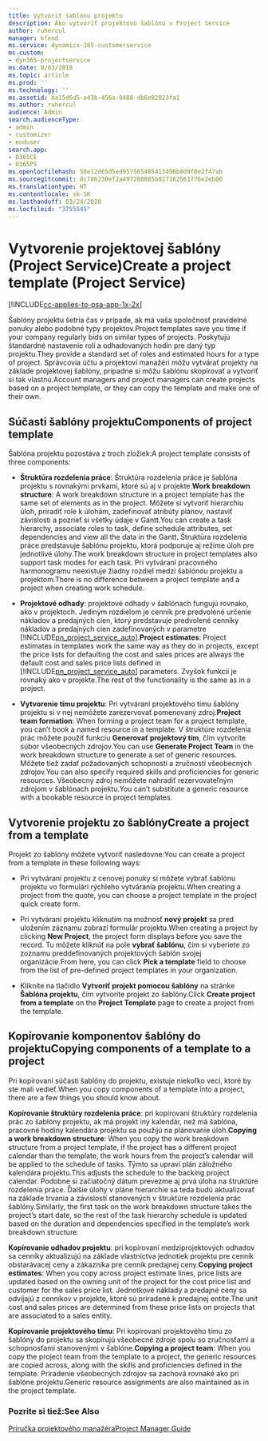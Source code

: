 ```yaml
---
title: Vytvoriť šablónu projektu
description: Ako vytvoriť projektovú šablónu v Project Service
author: ruhercul
manager: kfend
ms.service: dynamics-365-customerservice
ms.custom:
- dyn365-projectservice
ms.date: 8/03/2018
ms.topic: article
ms.prod: ''
ms.technology: ''
ms.assetid: ba15d6d5-a43b-456a-9488-db6e92023fa1
ms.author: ruhercul
audience: Admin
search.audienceType:
- admin
- customizer
- enduser
search.app:
- D365CE
- D365PS
ms.openlocfilehash: 50e12d65d5ed957565485413490b8d9f0e2f47ab
ms.sourcegitcommit: 8c786230ef2a497280885b827162561776e2eb00
ms.translationtype: HT
ms.contentlocale: sk-SK
ms.lasthandoff: 03/24/2020
ms.locfileid: "3755545"
---
```

# <a name="create-a-project-template-project-service"></a><span data-ttu-id="c6360-103">Vytvorenie projektovej šablóny (Project Service)</span><span class="sxs-lookup"><span data-stu-id="c6360-103">Create a project template (Project Service)</span></span>

[!INCLUDE[cc-applies-to-psa-app-1x-2x](../includes/cc-applies-to-psa-app-1x-2x.md)]

<span data-ttu-id="c6360-104">Šablóny projektu šetria čas v prípade, ak má vaša spoločnosť pravidelné ponuky alebo podobné typy projektov.</span><span class="sxs-lookup"><span data-stu-id="c6360-104">Project templates save you time if your company regularly bids on similar types of projects.</span></span> <span data-ttu-id="c6360-105">Poskytujú štandardné nastavenie rolí a odhadovaných hodín pre daný typ projektu.</span><span class="sxs-lookup"><span data-stu-id="c6360-105">They provide a standard set of roles and estimated hours for a type of project.</span></span> <span data-ttu-id="c6360-106">Správcovia účtu a projektoví manažéri môžu vytvárať projekty na základe projektovej šablóny, prípadne si môžu šablónu skopírovať a vytvoriť si tak vlastnú.</span><span class="sxs-lookup"><span data-stu-id="c6360-106">Account managers and project managers can create projects based on a project template, or they can copy the template and make one of their own.</span></span>  
  
## <a name="components-of-project-template"></a><span data-ttu-id="c6360-107">Súčasti šablóny projektu</span><span class="sxs-lookup"><span data-stu-id="c6360-107">Components of project template</span></span>
 <span data-ttu-id="c6360-108">Šablóna projektu pozostáva z troch zložiek:</span><span class="sxs-lookup"><span data-stu-id="c6360-108">A project template consists of three components:</span></span>  
  
- <span data-ttu-id="c6360-109">**Štruktúra rozdelenia práce**: Štruktúra rozdelenia práce je šablóna projektu s rovnakými prvkami, ktoré sú aj v projekte.</span><span class="sxs-lookup"><span data-stu-id="c6360-109">**Work breakdown structure**: A work breakdown structure in a project template has the same set of elements as in the project.</span></span> <span data-ttu-id="c6360-110">Môžete si vytvoriť hierarchiu úloh, priradiť role k úlohám, zadefinovať atribúty plánov, nastaviť závislosti a pozrieť si všetky údaje v Gantt.</span><span class="sxs-lookup"><span data-stu-id="c6360-110">You can create a task hierarchy, associate roles to task, define schedule attributes, set dependencies and view all the data in the Gantt.</span></span> <span data-ttu-id="c6360-111">Štruktúra rozdelenia práce predstavuje šablónu projektu, ktorá podporuje aj režime úloh pre jednotlivé úlohy.</span><span class="sxs-lookup"><span data-stu-id="c6360-111">The work breakdown structure in project templates also support task modes for each task.</span></span> <span data-ttu-id="c6360-112">Pri vytváraní pracovného harmonogramu neexistuje žiadny rozdiel medzi šablónou projektu a projektom.</span><span class="sxs-lookup"><span data-stu-id="c6360-112">There is no difference between a project template and a project when creating work schedule.</span></span>  
  
- <span data-ttu-id="c6360-113">**Projektové odhady**: projektové odhady v šablónach fungujú rovnako, ako v projektoch. Jediným rozdielom je cenník pre predvolené určenie nákladov a predajných cien, ktorý predstavuje predvolené cenníky nákladov a predajných cien zadefinovaných v parametre [!INCLUDE[pn_project_service_auto](../includes/pn-project-service-auto.md)].</span><span class="sxs-lookup"><span data-stu-id="c6360-113">**Project estimates**: Project estimates in templates work the same way as they do in projects, except the price lists for defaulting the cost and sales prices are always the default cost and sales price lists defined in [!INCLUDE[pn_project_service_auto](../includes/pn-project-service-auto.md)] parameters.</span></span> <span data-ttu-id="c6360-114">Zvyšok funkcií je rovnaký ako v projekte.</span><span class="sxs-lookup"><span data-stu-id="c6360-114">The rest of the functionality is the same as in a project.</span></span>  
  
- <span data-ttu-id="c6360-115">**Vytvorenie tímu projektu**: Pri vytváraní projektového tímu šablóny projektu si v nej nemôžete zarezervovať pomenovaný zdroj.</span><span class="sxs-lookup"><span data-stu-id="c6360-115">**Project team formation**: When forming a project team for a project template, you can’t book a named resource in a template.</span></span> <span data-ttu-id="c6360-116">V štruktúre rozdelenia prác môžete použiť funkciu **Generovať projektový tím**, čím vytvoríte súbor všeobecných zdrojov.</span><span class="sxs-lookup"><span data-stu-id="c6360-116">You can use **Generate Project Team** in the work breakdown structure to generate a set of generic resources.</span></span> <span data-ttu-id="c6360-117">Môžete tiež zadať požadovaných schopnosti a zručností všeobecných zdrojov.</span><span class="sxs-lookup"><span data-stu-id="c6360-117">You can also specify required skills and proficiencies for generic resources.</span></span> <span data-ttu-id="c6360-118">Všeobecný zdroj nemôžete nahradiť rezervovateľným zdrojom v šablónach projektu.</span><span class="sxs-lookup"><span data-stu-id="c6360-118">You can’t substitute a generic resource with a bookable resource in project templates.</span></span>  
  
## <a name="create-a-project-from-a-template"></a><span data-ttu-id="c6360-119">Vytvorenie projektu zo šablóny</span><span class="sxs-lookup"><span data-stu-id="c6360-119">Create a project from a template</span></span>  
 <span data-ttu-id="c6360-120">Projekt zo šablóny môžete vytvoriť nasledovne:</span><span class="sxs-lookup"><span data-stu-id="c6360-120">You can create a project from a template in these following ways:</span></span>  
  
-   <span data-ttu-id="c6360-121">Pri vytváraní projektu z cenovej ponuky si môžete vybrať šablónu projektu vo formulári rýchleho vytvárania projektu.</span><span class="sxs-lookup"><span data-stu-id="c6360-121">When creating a project from the quote, you can choose a project template in the project quick create form.</span></span>  
  
-   <span data-ttu-id="c6360-122">Pri vytváraní projektu kliknutím na možnosť **nový projekt** sa pred uložením záznamu zobrazí formulár projektu.</span><span class="sxs-lookup"><span data-stu-id="c6360-122">When creating a project by clicking **New Project**, the project form displays before you save the record.</span></span> <span data-ttu-id="c6360-123">Tu môžete kliknúť na pole **vybrať šablónu**, čím si vyberiete zo zoznamu preddefinovaných projektových šablón svojej organizácie.</span><span class="sxs-lookup"><span data-stu-id="c6360-123">From here, you can click **Pick a template** field to choose from the list of pre-defined project templates in your organization.</span></span>  
  
-   <span data-ttu-id="c6360-124">Kliknite na tlačidlo **Vytvoriť projekt pomocou šablóny** na stránke **Šablóna projektu**, čím vytvoríte projekt zo šablóny.</span><span class="sxs-lookup"><span data-stu-id="c6360-124">Click **Create project from a template** on the **Project Template** page to create a project from the template.</span></span>  
  
## <a name="copying-components-of-a-template-to-a-project"></a><span data-ttu-id="c6360-125">Kopírovanie komponentov šablóny do projektu</span><span class="sxs-lookup"><span data-stu-id="c6360-125">Copying components of a template to a project</span></span>  
 <span data-ttu-id="c6360-126">Pri kopírovaní súčasti šablóny do projektu, existuje niekoľko vecí, ktoré by ste mali vedieť.</span><span class="sxs-lookup"><span data-stu-id="c6360-126">When you copy components of a template into a project, there are a few things you should know about.</span></span>  
  
 <span data-ttu-id="c6360-127">**Kopírovanie štruktúry rozdelenia práce**: pri kopírovaní štruktúry rozdelenia prác zo šablóny projektu, ak má projekt iný kalendár, než má šablóna, pracovné hodiny kalendára projektu sa použijú na plánovanie úloh.</span><span class="sxs-lookup"><span data-stu-id="c6360-127">**Copying a work breakdown structure**: When you copy the work breakdown structure from a project template, if the project has a different project calendar than the template, the work hours from the project’s calendar will be applied to the schedule of tasks.</span></span> <span data-ttu-id="c6360-128">Týmto sa upraví plán záložného kalendára projektu.</span><span class="sxs-lookup"><span data-stu-id="c6360-128">This adjusts the schedule to the backing project calendar.</span></span> <span data-ttu-id="c6360-129">Podobne si začiatočný dátum prevezme aj prvá úloha na štruktúre rozdelenia práce. Ďalšie úlohy v pláne hierarchie sa teda budú aktualizovať na základe trvania a závislostí stanovených v štruktúre rozdelenia prác šablóny.</span><span class="sxs-lookup"><span data-stu-id="c6360-129">Similarly, the first task on the work breakdown structure takes the project’s start date, so the rest of the task hierarchy schedule is updated based on the duration and dependencies specified in the template’s work breakdown structure.</span></span>  
  
 <span data-ttu-id="c6360-130">**Kopírovanie odhadov projektu**: pri kopírovaní medziprojektových odhadov sa cenníky aktualizujú na základe vlastníctva jednotiek projektu pre cenník obstarávacej ceny a zákazníka pre cenník predajnej ceny.</span><span class="sxs-lookup"><span data-stu-id="c6360-130">**Copying project estimates**: When you copy across project estimate lines, price lists are updated based on the owning unit of the project for the cost price list and customer for the sales price list.</span></span> <span data-ttu-id="c6360-131">Jednotkové náklady a predajné ceny sa odvíjajú z cenníkov v projekte, ktoré sú priradené k predajnej entite.</span><span class="sxs-lookup"><span data-stu-id="c6360-131">The unit cost and sales prices are determined from these price lists on projects that are associated to a sales entity.</span></span>  
  
 <span data-ttu-id="c6360-132">**Kopírovanie projektového tímu**: Pri kopírovaní projektového tímu zo šablóny do projektu sa skopírujú všeobecné zdroje spolu so zručnosťami a schopnosťami stanovenými v šablóne.</span><span class="sxs-lookup"><span data-stu-id="c6360-132">**Copying a project team**: When you copy the project team from the template to a project, the generic resources are copied across, along with the skills and proficiencies defined in the template.</span></span> <span data-ttu-id="c6360-133">Priradenie všeobecných zdrojov sa zachová rovnaké ako pri šablóne projektu.</span><span class="sxs-lookup"><span data-stu-id="c6360-133">Generic resource assignments are also maintained as in the project template.</span></span>  
  
### <a name="see-also"></a><span data-ttu-id="c6360-134">Pozrite si tiež:</span><span class="sxs-lookup"><span data-stu-id="c6360-134">See Also</span></span>  
 [<span data-ttu-id="c6360-135">Príručka projektového manažéra</span><span class="sxs-lookup"><span data-stu-id="c6360-135">Project Manager Guide</span></span>](../project-service/project-manager-guide.md)
